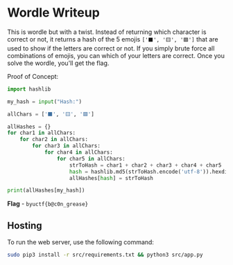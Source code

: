 # Wordle Writeup
This is wordle but with a twist. Instead of returning which character is correct or not, it returns a hash of the 5 emojis `['⬛', '🟨', '🟩']` that are used to show if the letters are correct or not. If you simply brute force all combinations of emojis, you can which of your letters are correct. Once you solve the wordle, you'll get the flag.

Proof of Concept:
```python
import hashlib

my_hash = input("Hash:")

allChars = ['⬛', '🟨', '🟩']

allHashes = {}
for char1 in allChars:
    for char2 in allChars:
        for char3 in allChars:
            for char4 in allChars:
                for char5 in allChars:
                    strToHash = char1 + char2 + char3 + char4 + char5
                    hash = hashlib.md5(strToHash.encode('utf-8')).hexdigest()
                    allHashes[hash] = strToHash

print(allHashes[my_hash])
```

**Flag** - `byuctf{b@c0n_grease}`

## Hosting
To run the web server, use the following command:

```bash
sudo pip3 install -r src/requirements.txt && python3 src/app.py
```